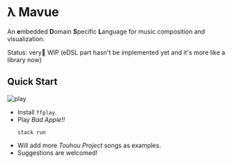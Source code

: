 # λ Mavue

An **e**mbedded **D**omain **S**pecific **L**anguage for music composition and visualization.

Status: very WIP (eDSL part hasn't be implemented yet and it's more like a library now)

## Quick Start

![play](https://cdn.jsdelivr.net/gh/raptazure/cdn/projects/thplay.png)

- Install `ffplay`.
- Play *Bad Apple!!*
  ```shell
  stack run
  ```
- Will add more *Touhou Project* songs as examples.
- Suggestions are welcomed!